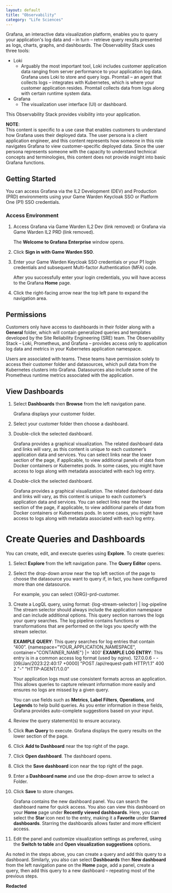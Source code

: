 ```yaml
---
layout: default
title: "Observability"
category: "Life Sciences"
---
```

Grafana, an interactive data visualization platform, enables you to query your application's log data and – in turn – retrieve query results presented as logs, charts, graphs, and dashboards.
The Observability Stack uses three tools:
* Loki
   * Arguably the most important tool, Loki includes customer application data ranging from server performance to your application log data. Grafana uses Loki to store and query logs. Promtail – an agent that collects logs – integrates with Kubernetes, which is where your customer application resides. Promtail collects data from logs along with certain runtime system data.
* Grafana
   * The visualization user interface (UI) or dashboard.

This Observability Stack provides visibility into your application.

**NOTE**: <br/>
This content is specific to a use case that enables customers to understand how Grafana uses their deployed data. The user persona is a client application engineer, and this content represents how someone in this role navigates Grafana to view customer-specific deployed data. Since the user persona represents someone with the capacity to understand technical concepts and terminologies, this content does not provide insight into basic Grafana functions.

## Getting Started
You can access Grafana via the IL2 Development (DEV) and Production (PRD) environments using your Game Warden Keycloak SSO or Platform One (P1) SSO credentials.

### Access Environment
1.	Access Grafana via Game Warden IL2 Dev (link removed) or Grafana via Game Warden IL2 PRD (link removed).
    
    The **Welcome to Grafana Enterprise** window opens.
1. Click **Sign in with Game Warden SSO**.
1. Enter your Game Warden Keycloak SSO credentials or your P1 login credentials and subsequent Multi-factor Authentication (MFA) code.

   After you successfully enter your login credentials, you will have access to the Grafana **Home** page.
1. Click the right-facing arrow near the top left pane to expand the navigation area.

## Permissions
Customers only have access to dashboards in their folder along with a **General** folder, which will contain generalized queries and templates developed by the Site Reliability Engineering (SRE) team. The Observability Stack – Loki, Prometheus, and Grafana – provides access only to application log data and metrics in your Kubernetes application namespace.

Users are associated with teams. These teams have permission solely to access their customer folder and datasources, which pull data from the Kubernetes clusters into Grafana. Datasources also include some of the Prometheus runtime metrics associated with the application.

## View Dashboards
1. Select **Dashboards** then **Browse** from the left navigation pane.
   
   Grafana displays your customer folder.
1. Select your customer folder then choose a dashboard.
1. Double-click the selected dashboard.
   
   Grafana provides a graphical visualization. The related dashboard data and links will vary, as this content is unique to each customer’s application data and services. You can select links near the lower section of the page, if applicable, to view additional panels of data from Docker containers or Kubernetes pods. In some cases, you might have access to logs along with metadata associated with each log entry.
1. Double-click the selected dashboard.
   
   Grafana provides a graphical visualization. The related dashboard data and links will vary, as this content is unique to each customer’s application data and services. You can select links near the lower section of the page, if applicable, to view additional panels of data from Docker containers or Kubernetes pods. In some cases, you might have access to logs along with metadata associated with each log entry.

# Create Queries and Dashboards
You can create, edit, and execute queries using **Explore**.
To create queries:
1. Select **Explore** from the left navigation pane.
   The **Query Editor** opens.
1. Select the drop-down arrow near the top left section of the page to choose the datasource you want to query if, in fact, you have configured more than one datasource. 
   
   For example, you can select {ORG}-prd-customer.
1. Create a LogQL query, using format:
   {log-stream-selector} | log-pipeline
   The stream selector should always include the application namespace and can include additional options. This query section narrows the logs your query searches. The log pipeline contains functions or transformations that are performed on the logs you specify with the stream selector.

   **EXAMPLE QUERY**: This query searches for log entries that contain “400”.
   {namespace="YOUR_APPLICATION_NAMESPACE", container="CONTAINER_NAME"} |= '400'
   **EXAMPLE LOG ENTRY**: This entry is in a common access log format (used by nginx).
   127.0.0.6 - - [09/Jan/2023:22:40:17 +0000] "POST /api/request-path HTTP/1.1" 400 2 "-" "HTTP-AGENT/1.0.0"

   Your application logs must use consistent formats across an application. This allows queries to capture relevant information more easily and ensures no logs are missed by a given query.


   You can use fields such as **Metrics**, **Label Filters**, **Operations**, and **Legends** to help build queries. As you enter information in these fields, Grafana provides auto-complete suggestions based on your input.
1. Review the query statement(s) to ensure accuracy.
1. Click **Run Query** to execute.
   Grafana displays the query results on the lower section of the page.
1. Click **Add to Dashboard** near the top right of the page.
1. Click **Open dashboard**.
   The dashboard opens.
1. Click the **Save dashboard** icon near the top right of the page.
1. Enter a **Dashboard name** and use the drop-down arrow to select a Folder.
1. Click **Save** to store changes.
   
   Grafana contains the new dashboard panel. You can search the dashboard name for quick access. You also can view this dashboard on your **Home** page under **Recently viewed dashboards**. Here, you can select the **Star** icon next to the entry, making it a **Favorite** under **Starred dashboards**. Starring the dashboards allows faster and more efficient access.
11.	Edit the panel and customize visualization settings as preferred, using the **Switch to table** and **Open visualization suggestions** options.

As noted in the steps above, you can create a query and add this query to a dashboard. Similarly, you also can select **Dashboards** then **New dashboard** from the left navigation pane on the **Home** page, add a panel, create a query, then add this query to a new dashboard – repeating most of the previous steps.

**Redacted**





